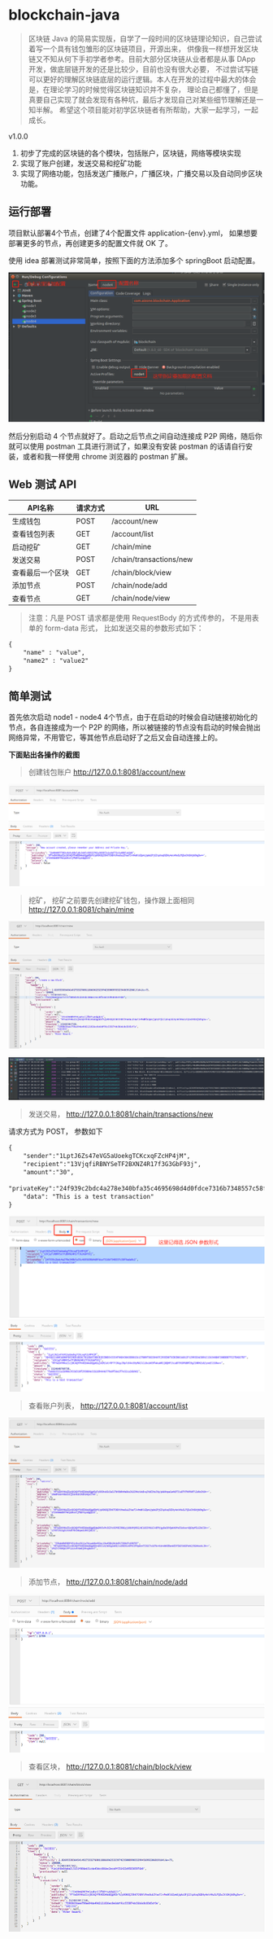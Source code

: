 # blockchain-java

> 区块链 Java 的简易实现版，自学了一段时间的区块链理论知识，自己尝试着写一个具有钱包雏形的区块链项目，开源出来，
供像我一样想开发区块链又不知从何下手初学者参考。目前大部分区块链从业者都是从事 DApp 开发，做底层链开发的还是比较少，目前也没有很大必要，
不过尝试写链可以更好的理解区块链底层的运行逻辑。本人在开发的过程中最大的体会是，在理论学习的时候觉得区块链知识并不复杂，
理论自己都懂了，但是真要自己实现了就会发现有各种坑，最后才发现自己对某些细节理解还是一知半解。
希望这个项目能对初学区块链者有所帮助，大家一起学习，一起成长。

v1.0.0
1. 初步了完成的区块链的各个模块，包括账户，区块链，网络等模块实现
2. 实现了账户创建，发送交易和挖矿功能
3. 实现了网络功能，包括发送广播账户，广播区块，广播交易以及自动同步区块功能。

## 运行部署
项目默认部署4个节点，创建了4个配置文件 application-{env}.yml， 
如果想要部署更多的节点，再创建更多的配置文件就 OK 了。

使用 idea 部署测试非常简单，按照下面的方法添加多个 springBoot 启动配置。

![](attachs/install.png)

然后分别启动 4 个节点就好了。启动之后节点之间自动连接成 P2P 网络，随后你就可以使用 postman 工具进行测试了，如果没有安装 postman 的话请自行安装，或者和我一样使用 chrome 浏览器的 postman 扩展。

## Web 测试 API

API名称 | 请求方式 | URL 
--------|---------|------
生成钱包 | POST | /account/new
查看钱包列表 | GET | /account/list
启动挖矿 | GET | /chain/mine
发送交易 | POST | /chain/transactions/new
查看最后一个区块 | GET | /chain/block/view
添加节点 | POST | /chain/node/add
查看节点 | GET | /chain/node/view

> 注意：凡是 POST 请求都是使用 RequestBody 的方式传参的， 不是用表单的 form-data 形式， 比如发送交易的参数形式如下：

```
{
    "name" : "value",
    "name2" : "value2"
}
```
## 简单测试
首先依次启动 node1 - node4 4个节点，由于在启动的时候会自动链接初始化的节点，各自连接成为一个 P2P 的网络，所以被链接的节点没有启动的时候会抛出网络异常，不用管它，等其他节点启动好了之后又会自动连接上的。

**下面贴出各操作的截图**

> 创建钱包账户 http://127.0.0.1:8081/account/new

![](attachs/new-account.png)

> 挖矿， 挖矿之前要先创建挖矿钱包，操作跟上面相同 <br/>
http://127.0.0.1:8081/chain/mine

![](attachs/new-block.png)

![](attachs/new-block-t.png)

> 发送交易， http://127.0.0.1:8081/chain/transactions/new
 
 请求方式为 POST， 参数如下
````
{
	"sender":"1LptJ6Zs47eVG5aUoekgTCKcxqFZcHP4jM",
	"recipient":"13VjqfiRBNYSeTF2BXNZ4R17f3G3GbF93j",
	"amount":"30",
	"privateKey":"24f939c2bdc4a278e340bfa35c4695698d4d0fdce7316b7348557c58f9ada0c2",
	"data": "This is a test transaction"
}
````

![](attachs/transaction.png)

> 查看账户列表， http://127.0.0.1:8081/account/list

![](attachs/account-list.png)

> 添加节点， http://127.0.0.1:8081/chain/node/add

![](attachs/node-add.png)

> 查看区块， http://127.0.0.1:8081/chain/block/view

![](attachs/block-view.png)



